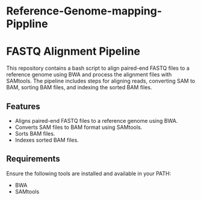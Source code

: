 # Reference-Genome-mapping-Pippline
# FASTQ Alignment Pipeline

This repository contains a bash script to align paired-end FASTQ files to a reference genome using BWA and process the alignment files with SAMtools. The pipeline includes steps for aligning reads, converting SAM to BAM, sorting BAM files, and indexing the sorted BAM files.

## Features

- Aligns paired-end FASTQ files to a reference genome using BWA.
- Converts SAM files to BAM format using SAMtools.
- Sorts BAM files.
- Indexes sorted BAM files.

## Requirements

Ensure the following tools are installed and available in your PATH:

- BWA
- SAMtools
